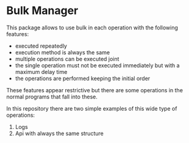 # Bulk Manager

This package allows to use bulk in each operation with the following features:

- executed repeatedly 
- execution method is always the same
- multiple operations can be executed joint
- the single operation must not be executed immediately but with a maximum delay time
- the operations are performed keeping the initial order

These features appear restrictive but there are some operations in the normal programs that fall into these.

In this repository there are two simple examples of this wide type of operations:

1. Logs
2. Api with always the same structure

